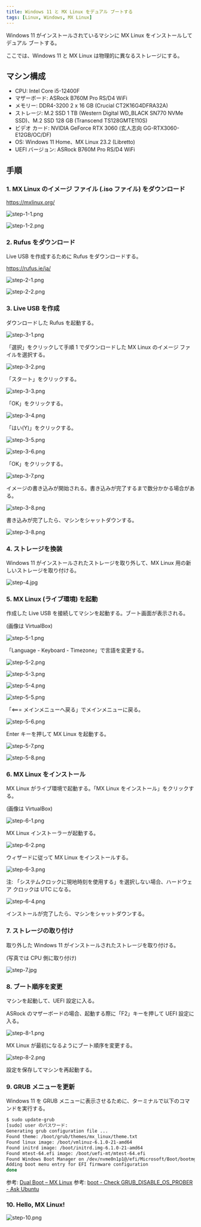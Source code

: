 ```yaml
---
title: Windows 11 と MX Linux をデュアル ブートする
tags: [Linux, Windows, MX Linux]
---
```


Windows 11 がインストールされているマシンに MX Linux をインストールしてデュアル ブートする。

ここでは、Windows 11 と MX Linux は物理的に異なるストレージにする。

<!-- more -->
## マシン構成

- CPU: Intel Core i5-12400F
- マザーボード: ASRock B760M Pro RS/D4 WiFi
- メモリー: DDR4-3200 2 x 16 GB (Crucial CT2K16G4DFRA32A)
- ストレージ: M.2 SSD 1 TB (Western Digital WD_BLACK SN770 NVMe SSD)、M.2 SSD 128 GB (Transcend TS128GMTE110S)
- ビデオ カード: NVIDIA GeForce RTX 3060 (玄人志向 GG-RTX3060-E12GB/OC/DF)
- OS: Windows 11 Home、MX Linux 23.2 (Libretto)
- UEFI バージョン: ASRock B760M Pro RS/D4 WiFi

## 手順

### 1. MX Linux のイメージ ファイル (.iso ファイル) をダウンロード

https://mxlinux.org/

![step-1-1.png](dual-boot-windows-11-and-mx-linux/step-1-1.png)

![step-1-2.png](dual-boot-windows-11-and-mx-linux/step-1-2.png)

### 2. Rufus をダウンロード

Live USB を作成するために Rufus をダウンロードする。

https://rufus.ie/ja/

![step-2-1.png](dual-boot-windows-11-and-mx-linux/step-2-1.png)

![step-2-2.png](dual-boot-windows-11-and-mx-linux/step-2-2.png)

### 3. Live USB を作成

ダウンロードした Rufus を起動する。

![step-3-1.png](dual-boot-windows-11-and-mx-linux/step-3-1.png)

「選択」をクリックして手順 1 でダウンロードした MX Linux のイメージ ファイルを選択する。

![step-3-2.png](dual-boot-windows-11-and-mx-linux/step-3-2.png)

「スタート」をクリックする。

![step-3-3.png](dual-boot-windows-11-and-mx-linux/step-3-3.png)

「OK」をクリックする。

![step-3-4.png](dual-boot-windows-11-and-mx-linux/step-3-4.png)

「はい(Y)」をクリックする。

![step-3-5.png](dual-boot-windows-11-and-mx-linux/step-3-5.png)

![step-3-6.png](dual-boot-windows-11-and-mx-linux/step-3-6.png)

「OK」をクリックする。

![step-3-7.png](dual-boot-windows-11-and-mx-linux/step-3-7.png)

イメージの書き込みが開始される。書き込みが完了するまで数分かかる場合がある。

![step-3-8.png](dual-boot-windows-11-and-mx-linux/step-3-8.png)

書き込みが完了したら、マシンをシャットダウンする。

![step-3-8.png](dual-boot-windows-11-and-mx-linux/step-3-9.png)

### 4. ストレージを換装

Windows 11 がインストールされたストレージを取り外して、MX Linux 用の新しいストレージを取り付ける。

![step-4.jpg](dual-boot-windows-11-and-mx-linux/step-4.jpg)

### 5. MX Linux (ライブ環境) を起動

作成した Live USB を接続してマシンを起動する。ブート画面が表示される。

(画像は VirtualBox)

![step-5-1.png](dual-boot-windows-11-and-mx-linux/step-5-1.png)

「Language - Keyboard - Timezone」で言語を変更する。

![step-5-2.png](dual-boot-windows-11-and-mx-linux/step-5-2.png)

![step-5-3.png](dual-boot-windows-11-and-mx-linux/step-5-3.png)

![step-5-4.png](dual-boot-windows-11-and-mx-linux/step-5-4.png)

![step-5-5.png](dual-boot-windows-11-and-mx-linux/step-5-5.png)

「<=== メインメニューへ戻る」でメインメニューに戻る。

![step-5-6.png](dual-boot-windows-11-and-mx-linux/step-5-6.png)

Enter キーを押して MX Linux を起動する。

![step-5-7.png](dual-boot-windows-11-and-mx-linux/step-5-7.png)

![step-5-8.png](dual-boot-windows-11-and-mx-linux/step-5-8.png)

### 6. MX Linux をインストール

MX Linux がライブ環境で起動する。「MX Linux をインストール」をクリックする。

(画像は VirtualBox)

![step-6-1.png](dual-boot-windows-11-and-mx-linux/step-6-1.png)

MX Linux インストーラーが起動する。

![step-6-2.png](dual-boot-windows-11-and-mx-linux/step-6-2.png)

ウィザードに従って MX Linux をインストールする。

![step-6-3.png](dual-boot-windows-11-and-mx-linux/step-6-3.png)

注: 「システムクロックに現地時刻を使用する」を選択しない場合、ハードウェア クロックは UTC になる。

![step-6-4.png](dual-boot-windows-11-and-mx-linux/step-6-4.png)

インストールが完了したら、マシンをシャットダウンする。

### 7. ストレージの取り付け

取り外した Windows 11 がインストールされたストレージを取り付ける。

(写真では CPU 側に取り付け)

![step-7.jpg](dual-boot-windows-11-and-mx-linux/step-7.jpg)

### 8. ブート順序を変更

マシンを起動して、UEFI 設定に入る。

ASRock のマザーボードの場合、起動する際に「F2」キーを押して UEFI 設定に入る。

![step-8-1.png](dual-boot-windows-11-and-mx-linux/step-8-1.png)

MX Linux が最初になるようにブート順序を変更する。

![step-8-2.png](dual-boot-windows-11-and-mx-linux/step-8-2.png)

設定を保存してマシンを再起動する。

### 9. GRUB メニューを更新

Windows 11 を GRUB メニューに表示させるために、ターミナルで以下のコマンドを実行する。

```bash
$ sudo update-grub
[sudo] user のパスワード:
Generating grub configuration file ...
Found theme: /boot/grub/themes/mx_linux/theme.txt
Found linux image: /boot/vmlinuz-6.1.0-21-amd64
Found initrd image: /boot/initrd.img-6.1.0-21-amd64
Found mtest-64.efi image: /boot/uefi-mt/mtest-64.efi
Found Windows Boot Manager on /dev/nvme0n1p1@/efi/Microsoft/Boot/bootmgfw.efi
Adding boot menu entry for EFI firmware configuration
done
```

参考: [Dual Boot – MX Linux](https://mxlinux.org/wiki/system/dual-boot/)
参考: [boot - Check GRUB_DISABLE_OS_PROBER - Ask Ubuntu](https://askubuntu.com/questions/1475735/check-grub-disable-os-prober)

### 10. Hello, MX Linux!

![step-10.png](dual-boot-windows-11-and-mx-linux/step-10.png)
